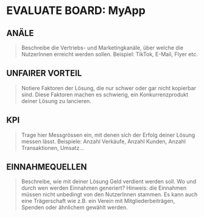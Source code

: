 #  EVALUATE BOARD: MyApp

## ANÄLE
> Beschreibe die Vertriebs- und Marketingkanäle, über welche die NutzerInnen erreicht werden sollen. Beispiel: TikTok, E-Mail, Flyer etc.

## UNFAIRER VORTEIL
> Notiere Faktoren der Lösung, die nur schwer oder gar nicht kopierbar sind. Diese Faktoren machen es schwierig, ein Konkurrenzprodukt deiner Lösung zu lancieren. 

## KPI
> Trage hier Messgrössen ein, mit denen sich der Erfolg deiner Lösung messen lässt. Beispiele: Anzahl Verkäufe, Anzahl Kunden, Anzahl Transaktionen, Umsatz...

## EINNAHMEQUELLEN
> Beschreibe, wie mit deiner Lösung Geld verdient werden soll. Wo und durch wen werden Einnahmen generiert? Hinweis: die Einnahmen müssen nicht unbedingt von den NutzerInnen stammen. Es kann auch eine Trägerschaft wie z.B. ein Verein mit Mitgliederbeiträgen, Spenden oder ähnlichem gewählt werden.
